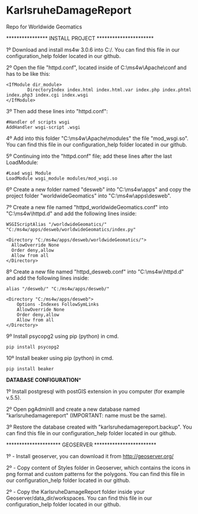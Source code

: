# KarlsruheDamageReport
Repo for Worldwide Geomatics

**************** INSTALL PROJECT **********************

1º Download and install ms4w 3.0.6 into C:/. You can find this file in our configuration_help folder located in our github.

2º Open the file "httpd.conf", located inside of C:\ms4w\Apache\conf and <IfModule dir_module> has to be like this:

	<IfModule dir_module>
    		DirectoryIndex index.html index.html.var index.php index.phtml index.php3 index.cgi index.wsgi
	</IfModule>

3º Then add these lines into "httpd.conf":

	#Handler of scripts wsgi
	AddHandler wsgi-script .wsgi

4º Add into this folder "C:\ms4w\Apache\modules" the file "mod_wsgi.so". You can find this file in our configuration_help folder located in our github.

5º Continuing into the "httpd.conf" file; add these lines after the last LoadModule:

	#Load wsgi Module
	LoadModule wsgi_module modules/mod_wsgi.so

6º Create a new folder named "desweb" into "C:\ms4w\apps" and copy the project folder "worldwideGeomatics" into "C:\ms4w\apps\desweb".

7º Create a new file named "httpd_worldwideGeomatics.conf" into "C:\ms4w\httpd.d" and add the following lines inside:

	WSGIScriptAlias "/worldwideGeomatics/" "C:/ms4w/apps/desweb/worldwideGeomatics/index.py"
	
	<Directory "C:/ms4w/apps/desweb/worldwideGeomatics/">
	  AllowOverride None
	  Order deny,allow
	  Allow from all
	</Directory>

8º Create a new file named "httpd_desweb.conf" into "C:\ms4w\httpd.d" and add the following lines inside:

	alias "/desweb/" "C:/ms4w/apps/desweb/"

	<Directory "C:/ms4w/apps/desweb">
		Options -Indexes FollowSymLinks
		AllowOverride None
		Order deny,allow
		Allow from all
	</Directory>

9º Install psycopg2 using pip (python) in cmd.

	pip install psycopg2

10º Install beaker using pip (python) in cmd.

	pip install beaker


****************DATABASE CONFIGURATION*****************

1º Install postgresql with postGIS extension in you computer (for example v.5.5).

2º Open pgAdminIII and create a new database named "karlsruhedamagereport" (IMPORTANT: name must be the same).

3º Restore the database created with "karlsruhedamagereport.backup". You can find this file in our configuration_help folder located in our github.

********************* GEOSERVER ************************ 

1º - Install geoserver, you can download it from http://geoserver.org/

2º - Copy content of Styles folder in Geoserver, which contains the icons in png format and custom patterns for the polygons. You can find this file in our configuration_help folder located in our github.

2º - Copy the KarlsruheDamageReport folder inside your Geoserver/data_dir/workspaces. You can find this file in our configuration_help folder located in our github.
